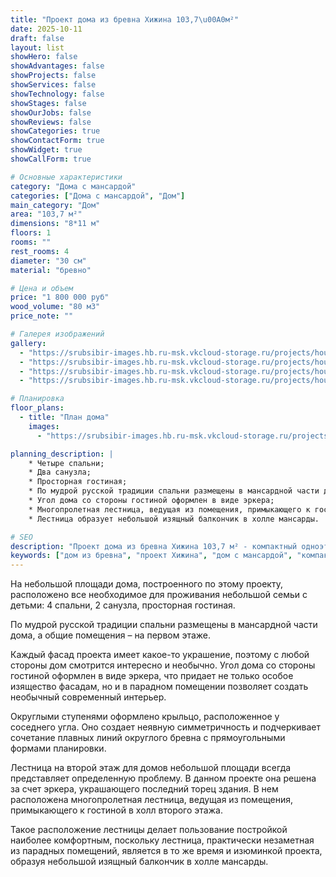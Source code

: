```yaml
---
title: "Проект дома из бревна Хижина 103,7\u00A0м²"
date: 2025-10-11
draft: false
layout: list
showHero: false
showAdvantages: false
showProjects: false
showServices: false
showTechnology: false
showStages: false
showOurJobs: false
showReviews: false
showCategories: true
showContactForm: true
showWidget: true
showCallForm: true

# Основные характеристики
category: "Дома с мансардой"
categories: ["Дома с мансардой", "Дом"]
main_category: "Дом"
area: "103,7 м²"
dimensions: "8*11 м"
floors: 1
rooms: ""
rest_rooms: 4
diameter: "30 см"
material: "бревно"

# Цена и объем
price: "1 800 000 руб"
wood_volume: "80 м3"
price_note: ""

# Галерея изображений
gallery:
  - "https://srubsibir-images.hb.ru-msk.vkcloud-storage.ru/projects/houses/hizina-103/hizina-103-1.jpg"
  - "https://srubsibir-images.hb.ru-msk.vkcloud-storage.ru/projects/houses/hizina-103/hizina-103-2.jpg"
  - "https://srubsibir-images.hb.ru-msk.vkcloud-storage.ru/projects/houses/hizina-103/hizina-103-3.jpg"
  - "https://srubsibir-images.hb.ru-msk.vkcloud-storage.ru/projects/houses/hizina-103/hizina-103-4.jpg"

# Планировка
floor_plans:
  - title: "План дома"
    images:
      - "https://srubsibir-images.hb.ru-msk.vkcloud-storage.ru/projects/houses/hizina-103/hizina-103-4.jpg"

planning_description: |
    * Четыре спальни;
    * Два санузла;
    * Просторная гостиная;
    * По мудрой русской традиции спальни размещены в мансардной части дома, а общие помещения – на первом этаже;
    * Угол дома со стороны гостиной оформлен в виде эркера;
    * Многопролетная лестница, ведущая из помещения, примыкающего к гостиной в холл второго этажа;
    * Лестница образует небольшой изящный балкончик в холле мансарды.

# SEO
description: "Проект дома из бревна Хижина 103,7 м² - компактный одноэтажный дом с мансардой для небольшой семьи с детьми. 4 комнаты отдыха, диаметр бревна 30 см. Дом с эркером и изящной планировкой."
keywords: ["дом из бревна", "проект Хижина", "дом с мансардой", "компактный дом", "дом 103 м²", "деревянный дом", "дом с эркером", "небольшой дом"]
---
```


На небольшой площади дома, построенного по этому проекту, расположено все необходимое для проживания небольшой семьи с детьми: 4 спальни, 2 санузла, просторная гостиная.

По мудрой русской традиции спальни размещены в мансардной части дома, а общие помещения – на первом этаже.

Каждый фасад проекта имеет какое-то украшение, поэтому с любой стороны дом смотрится интересно и необычно. Угол дома со стороны гостиной оформлен в виде эркера, что придает не только особое изящество фасадам, но и в парадном помещении позволяет создать необычный современный интерьер.

Округлыми ступенями оформлено крыльцо, расположенное у соседнего угла. Оно создает неявную симметричность и подчеркивает сочетание плавных линий округлого бревна с прямоугольными формами планировки.

Лестница на второй этаж для домов небольшой площади всегда представляет определенную проблему. В данном проекте она решена за счет эркера, украшающего последний торец здания. В нем расположена многопролетная лестница, ведущая из помещения, примыкающего к гостиной в холл второго этажа.

Такое расположение лестницы делает пользование постройкой наиболее комфортным, поскольку лестница, практически незаметная из парадных помещений, является в то же время и изюминкой проекта, образуя небольшой изящный балкончик в холле мансарды.